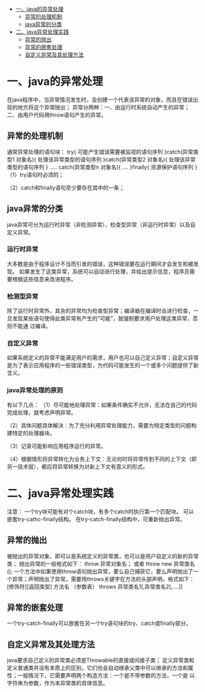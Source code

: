 <!-- GFM-TOC -->
* [一、java的异常处理](#一java的异常处理)
    * [异常的处理机制](#异常的处理机制)
    * [java异常的分类](#java异常的分类)
* [二、java异常处理实践](#二java异常处理实践)
    * [异常的抛出](#异常的抛出)
    * [异常的嵌套处理](#异常的嵌套处理)
    * [自定义异常及其处理方法](#自定义异常及其处理方法)
<!-- GFM-TOC -->


# 一、java的异常处理
在java程序中，当异常情况发生时，会创建一个代表该异常的对象，而且在错误出现的地方将这个异常抛出；
异常分两种：一、由运行时系统自动产生的异常；二、由用户代码用throw语句产生的异常。
## 异常的处理机制
通常异常处理的语句块：
try{
    可能产生错误需要被监视的语句序列
}catch(异常类型1 对象名){
    处理该异常类型的语句序列
}catch(异常类型2 对象名){
    处理该异常类型的语句序列
}
.....
catch(异常类型n 对象名){
    ....
}finally{
    资源保护语句序列
}
（1）try语句时必须的；

（2）catch和finally语句至少要存在其中的一条；
## java异常的分类
java异常可分为运行时异常（非检测异常）、检查型异常（非运行时异常）以及自定义异常。
### 运行时异常
大多数是由于程序设计不当而引发的错误，这种错误要在运行期间才会发生和被发现。
如果发生了这类异常，系统可以自动进行处理，并给出提示信息，程序员需要根据这些信息来改进程序。
### 检测型异常
除了运行时异常外，其余的异常均为检查型异常；编译器在编译时会进行检查，一旦发现某些语句使得此类异常有产生的“可能”，就强制要求用户处理这类异常，否则不能通
过编译。
### 自定义异常
如果系统定义的异常不能满足用户的需求，用户也可以自己定义异常；自定义异常是为了表示应用程序的一些错误类型，为代码可能发生的一个或多个问题提供了新含义。
### java异常处理的原则
有以下几点：
（1）尽可能地处理异常：如果条件确实不允许，无法在自己的代码完成处理，就考虑声明异常。

（2）具体问题具体解决：为了充分利用异常处理能力，需要为特定类型的问题构建特定的处理器块。

（3）记录可能影响应用程序运行的异常。

（4）根据情形将异常转化为业务上下文：无论何时将异常传到不同的上下文（即另一技术层），都应将异常转换为对新上下文有意义的形式。

# 二、java异常处理实践
注意：
一个try块可能有对个catch块，有多个catch时执行第一个匹配块。
可以嵌套try-cathc-finally结构。
在try-catch-finally结构中，可重新抛出异常。
## 异常的抛出
被抛出的异常对象，即可以是系统定义的异常类，也可以是用户自定义的新的异常类；
抛出异常的一般格式如下：
throw 异常对象名； 或者   throw new 异常类名();
一个方法中如果使用throw语句抛出异常，要么自己捕获它，要么声明抛出了一个异常；声明抛出了异常，需要用throws关键字在方法的头部声明，格式如下：
[修饰符][返回类型] 方法名 （参数表） throws 异常类名1[,异常类名2[,....]]
## 异常的嵌套处理
一个try-catch-finally可以嵌套在另一个try语句块的try、catch或finally部分。
## 自定义异常及其处理方法
java要求自己定义的异常类必须是Throwable的直接或间接子类；
定义异常类和定义普通类并没有本质上的区别，它们也会自动继承父类中可以继承的方法和属性；一般情况下，它需要声明两个构造方法：一个是不带参数的方法，一个是
以字符串为参数，作为本异常类的具体信息。
